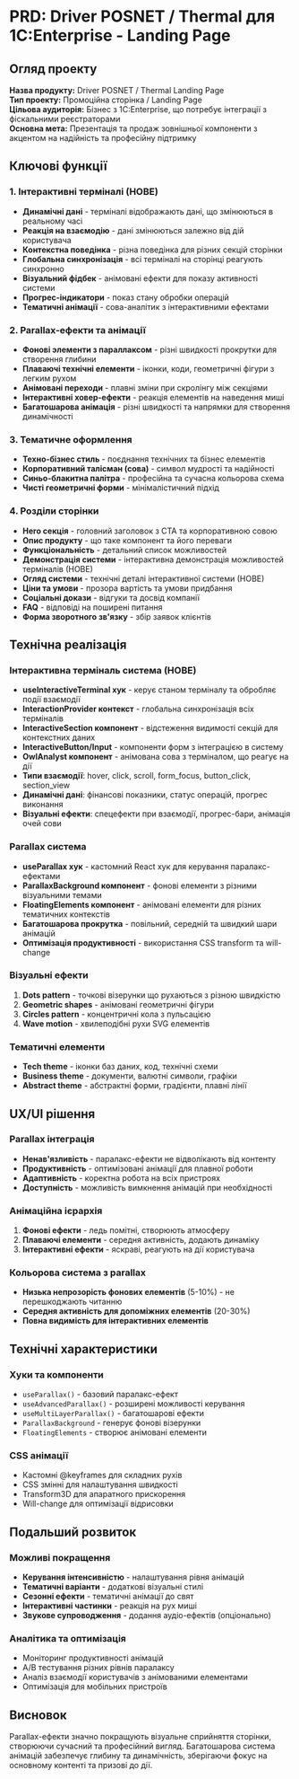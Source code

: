 # PRD: Driver POSNET / Thermal для 1С:Enterprise - Landing Page

## Огляд проекту

**Назва продукту:** Driver POSNET / Thermal Landing Page  
**Тип проекту:** Промоційна сторінка / Landing Page  
**Цільова аудиторія:** Бізнес з 1С:Enterprise, що потребує інтеграції з фіскальними реєстраторами  
**Основна мета:** Презентація та продаж зовнішньої компоненти з акцентом на надійність та професійну підтримку  

## Ключові функції

### 1. **Інтерактивні терміналі (НОВЕ)**
- **Динамічні дані** - терміналі відображають дані, що змінюються в реальному часі
- **Реакція на взаємодію** - дані змінюються залежно від дій користувача
- **Контекстна поведінка** - різна поведінка для різних секцій сторінки
- **Глобальна синхронізація** - всі терміналі на сторінці реагують синхронно
- **Візуальний фідбек** - анімовані ефекти для показу активності системи
- **Прогрес-індикатори** - показ стану обробки операцій
- **Тематичні анімації** - сова-аналітик з інтерактивними ефектами

### 2. **Parallax-ефекти та анімації**
- **Фонові элементи з параллаксом** - різні швидкості прокрутки для створення глибини
- **Плаваючі технічні елементи** - іконки, коди, геометричні фігури з легким рухом
- **Анімовані переходи** - плавні зміни при скролінгу між секціями
- **Інтерактивні ховер-ефекти** - реакція елементів на наведення миші
- **Багатошарова анімація** - різні швидкості та напрямки для створення динамічності

### 3. **Тематичне оформлення**
- **Техно-бізнес стиль** - поєднання технічних та бізнес елементів
- **Корпоративний талісман (сова)** - символ мудрості та надійності
- **Синьо-блакитна палітра** - професійна та сучасна кольорова схема
- **Чисті геометричні форми** - мінімалістичний підхід

### 4. **Розділи сторінки**
- **Hero секція** - головний заголовок з CTA та корпоративною совою
- **Опис продукту** - що таке компонент та його переваги
- **Функціональність** - детальний список можливостей
- **Демонстрація системи** - інтерактивна демонстрація можливостей терміналів (НОВЕ)
- **Огляд системи** - технічні деталі інтерактивної системи (НОВЕ)
- **Ціни та умови** - прозора вартість та умови придбання
- **Соціальні докази** - відгуки та досвід компанії
- **FAQ** - відповіді на поширені питання
- **Форма зворотного зв'язку** - збір заявок клієнтів

## Технічна реалізація

### **Інтерактивна терміналь система (НОВЕ)**
- **useInteractiveTerminal хук** - керує станом терміналу та обробляє події взаємодії
- **InteractionProvider контекст** - глобальна синхронізація всіх терміналів
- **InteractiveSection компонент** - відстеження видимості секцій для контекстних даних
- **InteractiveButton/Input** - компоненти форм з інтеграцією в систему
- **OwlAnalyst компонент** - анімована сова з терміналом, що реагує на дії
- **Типи взаємодії**: hover, click, scroll, form_focus, button_click, section_view
- **Динамічні дані**: фінансові показники, статус операцій, прогрес виконання
- **Візуальні ефекти**: спецефекти при взаємодії, прогрес-бари, анімація очей сови

### **Parallax система**
- **useParallax хук** - кастомний React хук для керування паралакс-ефектами
- **ParallaxBackground компонент** - фонові елементи з різними візуальними темами
- **FloatingElements компонент** - анімовані елементи для різних тематичних контекстів
- **Багатошарова прокрутка** - повільний, середній та швидкий шари анімацій
- **Оптимізація продуктивності** - використання CSS transform та will-change

### **Візуальні ефекти**
1. **Dots pattern** - точкові візерунки що рухаються з різною швидкістю
2. **Geometric shapes** - анімовані геометричні фігури
3. **Circles pattern** - концентричні кола з пульсацією
4. **Wave motion** - хвилеподібні рухи SVG елементів

### **Тематичні елементи**
- **Tech theme** - іконки баз даних, код, технічні схеми
- **Business theme** - документи, валютні символи, графіки
- **Abstract theme** - абстрактні форми, градієнти, плавні лінії

## UX/UI рішення

### **Parallax інтеграція**
- **Ненав'язливість** - паралакс-ефекти не відволікають від контенту
- **Продуктивність** - оптимізовані анімації для плавної роботи
- **Адаптивність** - коректна робота на всіх пристроях
- **Доступність** - можливість вимкнення анімацій при необхідності

### **Анімаційна ієрархія**
1. **Фонові ефекти** - ледь помітні, створюють атмосферу
2. **Плаваючі елементи** - середня активність, додають динаміку
3. **Інтерактивні ефекти** - яскраві, реагують на дії користувача

### **Кольорова система з parallax**
- **Низька непрозорість фонових елементів** (5-10%) - не перешкоджають читанню
- **Середня активність для допоміжних елементів** (20-30%)
- **Повна видимість для інтерактивних елементів**

## Технічні характеристики

### **Хуки та компоненти**
- `useParallax()` - базовий паралакс-ефект
- `useAdvancedParallax()` - розширені можливості керування
- `useMultiLayerParallax()` - багатошарові ефекти
- `ParallaxBackground` - генерує фонові візерунки
- `FloatingElements` - створює анімовані елементи

### **CSS анімації**
- Кастомні @keyframes для складних рухів
- CSS змінні для налаштування швидкості
- Transform3D для апаратного прискорення
- Will-change для оптимізації відрисовки

## Подальший розвиток

### **Можливі покращення**
- **Керування інтенсивністю** - налаштування рівня анімацій
- **Тематичні варіанти** - додаткові візуальні стилі
- **Сезонні ефекти** - тематичні анімації до свят
- **Інтерактивні частинки** - реакція на рух миші
- **Звукове супроводження** - додання аудіо-ефектів (опціонально)

### **Аналітика та оптимізація**
- Моніторинг продуктивності анімацій
- A/B тестування різних рівнів паралаксу
- Аналіз взаємодії користувачів з анімованими елементами
- Оптимізація для мобільних пристроїв

## Висновок

Parallax-ефекти значно покращують візуальне сприйняття сторінки, створюючи сучасний та професійний вигляд. Багатошарова система анімацій забезпечує глибину та динамічність, зберігаючи фокус на основному контенті та призові до дії.